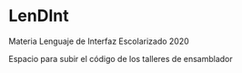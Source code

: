 # LenDInt
Materia Lenguaje de Interfaz Escolarizado 2020

Espacio para subir el código de los talleres de ensamblador
